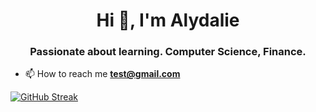 <h1 align="center">Hi 👋, I'm Alydalie</h1>
<h3 align="center">Passionate about learning. Computer Science, Finance.</h3>

- 📫 How to reach me **test@gmail.com**

<a href="" target="blank"><img align="center" src="https://streak-stats.demolab.com?user=Alydalie&theme=holi-theme&hide_border=true&mode=weekly&card_width=494&type=png&hide_current_streak=true" alt="GitHub Streak" /></a>
